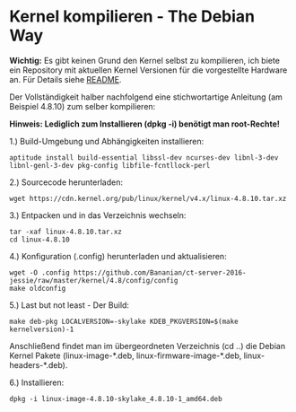 # Kernel kompilieren - The Debian Way

**Wichtig:** Es gibt keinen Grund den Kernel selbst zu kompilieren, ich biete ein Repository mit aktuellen Kernel Versionen für die vorgestellte Hardware an. Für Details siehe [README](https://github.com/Bananian/ct-server-2016-jessie/blob/master/README.md).

Der Vollständigkeit halber nachfolgend eine stichwortartige Anleitung (am Beispiel 4.8.10) zum selber kompilieren:

**Hinweis: Lediglich zum Installieren (dpkg -i) benötigt man root-Rechte!**

1.) Build-Umgebung und Abhängigkeiten installieren:
```
aptitude install build-essential libssl-dev ncurses-dev libnl-3-dev libnl-genl-3-dev pkg-config libfile-fcntllock-perl
```

2.) Sourcecode herunterladen:
```
wget https://cdn.kernel.org/pub/linux/kernel/v4.x/linux-4.8.10.tar.xz
```

3.) Entpacken und in das Verzeichnis wechseln:
```
tar -xaf linux-4.8.10.tar.xz
cd linux-4.8.10
```

4.) Konfiguration (.config) herunterladen und aktualisieren:
```
wget -O .config https://github.com/Bananian/ct-server-2016-jessie/raw/master/kernel/4.8/config/config 
make oldconfig
```

5.) Last but not least - Der Build:
```
make deb-pkg LOCALVERSION=-skylake KDEB_PKGVERSION=$(make kernelversion)-1
```
Anschließend findet man im übergeordneten Verzeichnis (cd ..) die Debian Kernel Pakete (linux-image-\*.deb, linux-firmware-image-\*.deb, linux-headers-\*.deb).

6.) Installieren:
```
dpkg -i linux-image-4.8.10-skylake_4.8.10-1_amd64.deb
```
